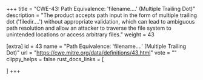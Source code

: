 +++
title = "CWE-43: Path Equivalence: 'filename....' (Multiple Trailing Dot)"
description	= "The product accepts path input in the form of multiple trailing dot ('filedir....') without appropriate validation, which can lead to ambiguous path resolution and allow an attacker to traverse the file system to unintended locations or access arbitrary files."
weight = 43

[extra]
id = 43
name = "Path Equivalence: 'filename....' (Multiple Trailing Dot)"
url = "https://cwe.mitre.org/data/definitions/43.html"
vote = ""
clippy_helps = false
rust_docs_links = [
	
]
+++

